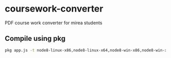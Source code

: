 # coursework-converter
PDF course work converter for mirea students

## Compile using pkg
```bash
pkg app.js -t node8-linux-x86,node8-linux-x64,node8-win-x86,node8-win-x64,node8-macos-x86,node8-macos-x64
```
